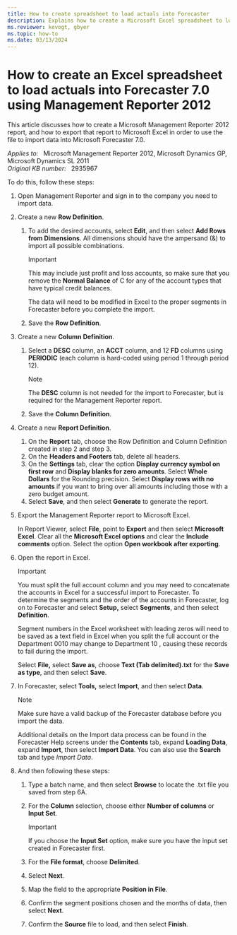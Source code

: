 ```yaml
---
title: How to create spreadsheet to load actuals into Forecaster
description: Explains how to create a Microsoft Excel spreadsheet to load actuals into Microsoft Forecaster 7.0 using Microsoft Management Reporter 2012.
ms.reviewer: kevogt, gbyer
ms.topic: how-to
ms.date: 03/13/2024
---
```

# How to create an Excel spreadsheet to load actuals into Forecaster 7.0 using Management Reporter 2012

This article discusses how to create a Microsoft Management Reporter 2012 report, and how to export that report to Microsoft Excel in order to use the file to import data into Microsoft Forecaster 7.0.

_Applies to:_ &nbsp; Microsoft Management Reporter 2012, Microsoft Dynamics GP, Microsoft Dynamics SL 2011  
_Original KB number:_ &nbsp; 2935967

To do this, follow these steps:

1. Open Management Reporter and sign in to the company you need to import data.
2. Create a new **Row Definition**.
   1. To add the desired accounts, select **Edit**, and then select **Add Rows from Dimensions**. All dimensions should have the ampersand (&) to import all possible combinations.

        > [!IMPORTANT]
        > This may include just profit and loss accounts, so make sure that you remove the **Normal Balance** of C for any of the account types that have typical credit balances.
        >
        > The data will need to be modified in Excel to the proper segments in Forecaster before you complete the import.
   2. Save the **Row Definition**.

3. Create a new **Column Definition**.
   1. Select a **DESC** column, an **ACCT** column, and 12 **FD** columns using **PERIODIC** (each column is hard-coded using period 1 through period 12).

        > [!NOTE]
        > The **DESC** column is not needed for the import to Forecaster, but is required for the Management Reporter report.
   2. Save the **Column Definition**.

4. Create a new **Report Definition**.
    1. On the **Report** tab, choose the Row Definition and Column Definition created in step 2 and step 3.
    2. On the **Headers and Footers** tab, delete all headers.
    3. On the **Settings** tab, clear the option **Display currency symbol on first row** and **Display blanks for zero amounts**. Select **Whole Dollars** for the Rounding precision. Select **Display rows with no amounts** if you want to bring over all amounts including those with a zero budget amount.
    4. Select **Save**, and then select **Generate** to generate the report.

5. Export the Management Reporter report to Microsoft Excel.

    In Report Viewer, select **File**, point to **Export** and then select **Microsoft Excel**. Clear all the **Microsoft Excel options** and clear the **Include comments** option. Select the option **Open workbook after exporting**.

6. Open the report in Excel.

    > [!IMPORTANT]
    > You must split the full account column and you may need to concatenate the accounts in Excel for a successful import to Forecaster. To determine the segments and the order of the accounts in Forecaster, log on to Forecaster and select **Setup,** select **Segments**, and then select **Definition**.
    >
    > Segment numbers in the Excel worksheet with leading zeros will need to be saved as a text field in Excel when you split the full account or the Department 0010 may change to Department 10 , causing these records to fail during the import.

    Select **File,** select **Save as**, choose **Text (Tab delimited).txt** for the **Save as type**, and then select **Save**.

7. In Forecaster, select **Tools,** select **Import**, and then select **Data**.

    > [!NOTE]
    > Make sure have a valid backup of the Forecaster database before you import the data.
    >
    > Additional details on the Import data process can be found in the Forecaster Help screens under the **Contents** tab, expand **Loading Data**, expand **Import**, then select **Import Data**. You can also use the **Search** tab and type *Import Data*.

8. And then following these steps:

   1. Type a batch name, and then select **Browse** to locate the .txt file you saved from step 6A.
   2. For the **Column** selection, choose either **Number of columns** or **Input Set**.

        > [!IMPORTANT]
        > If you choose the **Input Set** option, make sure you have the input set created in Forecaster first.
   3. For the **File format**, choose **Delimited**.
   4. Select **Next**.
   5. Map the field to the appropriate **Position in File**.
   6. Confirm the segment positions chosen and the months of data, then select **Next**.
   7. Confirm the **Source** file to load, and then select **Finish**.
